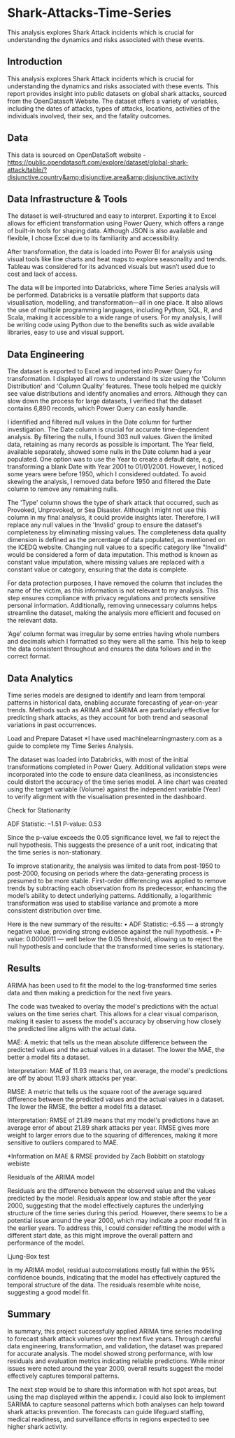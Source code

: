 # Shark-Attacks-Time-Series
This analysis explores Shark Attack incidents which is crucial for understanding the dynamics and risks associated with these events. 

## Introduction

This analysis explores Shark Attack incidents which is crucial for understanding the dynamics and risks associated with these events. This report provides insight into public datasets on global shark attacks, sourced from the OpenDatasoft Website. The dataset offers a variety of variables, including the dates of attacks, types of attacks, locations, activities of the individuals involved, their sex, and the fatality outcomes. 

## Data

This data is sourced on OpenDataSoft website - https://public.opendatasoft.com/explore/dataset/global-shark-attack/table/?disjunctive.country&amp;disjunctive.area&amp;disjunctive.activity

## Data Infrastructure & Tools 

The dataset is well-structured and easy to interpret. Exporting it to Excel allows for efficient transformation using Power Query, which offers a range of built-in tools for shaping data. Although JSON is also available and flexible, I chose Excel due to its familiarity and accessibility.

After transformation, the data is loaded into Power BI for analysis using visual tools like line charts and heat maps to explore seasonality and trends. Tableau was considered for its advanced visuals but wasn’t used due to cost and lack of access.

The data will be imported into Databricks, where Time Series analysis will be performed. Databricks is a versatile platform that supports data visualisation, modelling, and transformation—all in one place. It also allows the use of multiple programming languages, including Python, SQL, R, and Scala, making it accessible to a wide range of users. For my analysis, I will be writing code using Python due to the benefits such as wide available libraries, easy to use and visual support. 


## Data Engineering  

The dataset is exported to Excel and imported into Power Query for transformation. I displayed all rows to understand its size using the 'Column Distribution' and 'Column Quality' features. These tools helped me quickly see value distributions and identify anomalies and errors. Although they can slow down the process for large datasets, I verified that the dataset contains 6,890 records, which Power Query can easily handle.

I identified and filtered null values in the Date column for further investigation. The Date column is crucial for accurate time-dependent analysis. By filtering the nulls, I found 303 null values. Given the limited data, retaining as many records as possible is important. The Year field, available separately, showed some nulls in the Date column had a year populated. One option was to use the Year to create a default date, e.g., transforming a blank Date with Year 2001 to 01/01/2001. However, I noticed some years were before 1950, which I considered outdated. To avoid skewing the analysis, I removed data before 1950 and filtered the Date column to remove any remaining nulls.
 
The 'Type' column shows the type of shark attack that occurred, such as Provoked, Unprovoked, or Sea Disaster. Although I might not use this column in my final analysis, it could provide insights later. Therefore, I will replace any null values in the 'Invalid' group to ensure the dataset's completeness by eliminating missing values. The completeness data quality dimension is defined as the percentage of data populated, as mentioned on the ICEDQ website. Changing null values to a specific category like "Invalid" would be considered a form of data imputation. This method is known as constant value imputation, where missing values are replaced with a constant value or category, ensuring that the data is complete. 

 
For data protection purposes, I have removed the column that includes the name of the victim, as this information is not relevant to my analysis. This step ensures compliance with privacy regulations and protects sensitive personal information. Additionally, removing unnecessary columns helps streamline the dataset, making the analysis more efficient and focused on the relevant data.

‘Age’ column format was irregular by some entries having whole numbers and decimals which I formatted so they were all the same. This help to keep the data consistent throughout and ensures the data follows and in the correct format. 

## Data Analytics 

Time series models are designed to identify and learn from temporal patterns in historical data, enabling accurate forecasting of year-on-year trends. Methods such as ARIMA and SARIMA are particularly effective for predicting shark attacks, as they account for both trend and seasonal variations in past occurrences.

 
Load and Prepare Dataset 
*I have used machinelearningmastery.com as a guide to complete my Time Series Analysis. 

The dataset was loaded into Databricks, with most of the initial transformations completed in Power Query. Additional validation steps were incorporated into the code to ensure data cleanliness, as inconsistencies could distort the accuracy of the time series model. A line chart was created using the target variable (Volume) against the independent variable (Year) to verify alignment with the visualisation presented in the dashboard.

Check for Stationarity

ADF Statistic: –1.51
P-value: 0.53

Since the p-value exceeds the 0.05 significance level, we fail to reject the null hypothesis. This suggests the presence of a unit root, indicating that the time series is non-stationary.

To improve stationarity, the analysis was limited to data from post-1950 to post-2000, focusing on periods where the data-generating process is presumed to be more stable. First-order differencing was applied to remove trends by subtracting each observation from its predecessor, enhancing the model’s ability to detect underlying patterns. Additionally, a logarithmic transformation was used to stabilise variance and promote a more consistent distribution over time.

Here is the new summary of the results:
•	ADF Statistic: –6.55 — a strongly negative value, providing strong evidence against the null hypothesis.
•	P-value: 0.0000911 — well below the 0.05 threshold, allowing us to reject the null hypothesis and conclude that the transformed time series is stationary.

## Results 

ARIMA has been used to fit the model to the log-transformed time series data and then making a prediction for the next five years. 

The code was tweaked to overlay the model's predictions with the actual values on the time series chart. This allows for a clear visual comparison, making it easier to assess the model's accuracy by observing how closely the predicted line aligns with the actual data.

MAE: A metric that tells us the mean absolute difference between the predicted values and the actual values in a dataset. The lower the MAE, the better a model fits a dataset.
 
Interpretation: MAE of 11.93 means that, on average, the model's predictions are off by about 11.93 shark attacks per year.

RMSE: A metric that tells us the square root of the average squared difference between the predicted values and the actual values in a dataset. The lower the RMSE, the better a model fits a dataset.

Interpretation: RMSE of 21.89 means that my model's predictions have an average error of about 21.89 shark attacks per year. RMSE gives more weight to larger errors due to the squaring of differences, making it more sensitive to outliers compared to MAE.

*Information on MAE & RMSE provided by Zach Bobbitt on statology webiste

Residuals of the ARIMA model
 
Residuals are the difference between the observed value and the values predicted by the model. Residuals appear low and stable after the year 2000, suggesting that the model effectively captures the underlying structure of the time series during this period. However, there seems to be a potential issue around the year 2000, which may indicate a poor model fit in the earlier years. To address this, I could consider refitting the model with a different start date, as this might improve the overall pattern and performance of the model.

Ljung-Box test 

In my ARIMA model, residual autocorrelations mostly fall within the 95% confidence bounds, indicating that the model has effectively captured the temporal structure of the data. The residuals resemble white noise, suggesting a good model fit.


## Summary 
In summary, this project successfully applied ARIMA time series modelling to forecast shark attack volumes over the next five years. Through careful data engineering, transformation, and validation, the dataset was prepared for accurate analysis. The model showed strong performance, with low residuals and evaluation metrics indicating reliable predictions. While minor issues were noted around the year 2000, overall results suggest the model effectively captures temporal patterns.

The next step would be to share this information with hot spot areas, but using the map displayed within the appendix. I could also look to implement SARIMA to capture seasonal patterns which both analyses can help toward shark attacks prevention. The forecasts can guide lifeguard staffing, medical readiness, and surveillance efforts in regions expected to see higher shark activity. 






